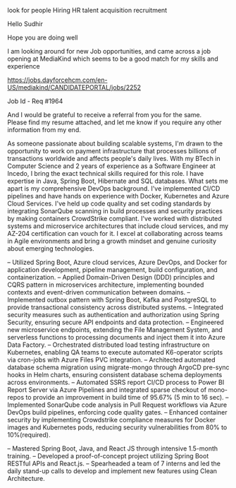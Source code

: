 look for people
Hiring
HR
talent acquisition
recruitment


Hello Sudhir  
  
Hope you are doing well  
  
I am looking around for new Job opportunities, and came across a job opening at MediaKind which seems to be a good match for my skills and experience  
 
https://jobs.dayforcehcm.com/en-US/mediakind/CANDIDATEPORTAL/jobs/2252

Job Id - Req #1964
  
And I would be grateful to receive a referral from you for the same.  
Please find my resume attached, and let me know if you require any other information from my end.


As someone passionate about building scalable systems, I'm drawn to the opportunity to work on payment infrastructure that processes billions of transactions worldwide and affects people's daily lives.
With my BTech in Computer Science and 2 years of experience as a Software Engineer at Incedo, I bring the exact technical skills required for this role. I have expertise in Java, Spring Boot, Hibernate and SQL databases. What sets me apart is my comprehensive DevOps background. I've implemented CI/CD pipelines and have hands on experience with Docker, Kubernetes and Azure Cloud Services. I've held up code quality and set coding standards by integrating SonarQube scanning in build processes and security practices by making containers CrowdStrike compliant. 
I've worked with distributed systems and microservice architectures that include cloud services, and my AZ-204 certification can vouch for it. I excel at collaborating across teams in Agile environments and bring a growth mindset and genuine curiosity about emerging technologies.

– Utilized Spring Boot, Azure cloud services, Azure DevOps, and Docker for application development, pipeline
management, build configuration, and containerization.
– Applied Domain-Driven Design (DDD) principles and CQRS pattern in microservices architecture, implementing
bounded contexts and event-driven communication between domains.
– Implemented outbox pattern with Spring Boot, Kafka and PostgreSQL to provide transactional consistency across
distributed systems.
– Integrated security measures such as authentication and authorization using Spring Security, ensuring secure API
endpoints and data protection.
– Engineered new microservice endpoints, extending the File Management System, and serverless functions to
processing documents and inject them it into Azure Data Factory.
– Orchestrated distributed load testing infrastructure on Kubernetes, enabling QA teams to execute automated
K6-operator scripts via cron-jobs with Azure Files PVC integration.
– Architected automated database schema migration using migrate-mongo through ArgoCD pre-sync hooks in Helm
charts, ensuring consistent database schema deployments across environments.
– Automated SSRS report CI/CD process to Power BI Report Server via Azure Pipelines and integrated sparse checkout
of mono-repos to provide an improvement in build time of 95.67% (5 min to 16 sec).
– Implemented SonarQube code analysis in Pull Request workflows via Azure DevOps build pipelines, enforcing code
quality gates.
– Enhanced container security by implementing Crowdstrike compliance measures for Docker images and Kubernetes
pods, reducing security vulnerabilities from 80% to 10%(required).

– Mastered Spring Boot, Java, and React JS through intensive 1.5-month training.
– Developed a proof-of-concept project utilizing Spring Boot RESTful APIs and React.js.
– Spearheaded a team of 7 interns and led the daily stand-up calls to develop and implement new features using Clean
Architecture.